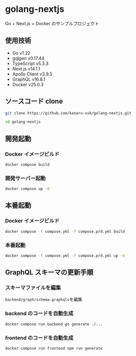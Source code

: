 # golang-nextjs

Go + Next.js + Docker のサンプルプロジェクト

## 使用技術

- Go v1.22
- gqlgen v0.17.44
- TypeScript v5.3.3
- Next.js v14.1.1
- Apollo Client v3.9.5
- GraphQL v16.8.1
- Docker v25.0.3

## ソースコード clone

```sh
git clone https://github.com/kanaru-ssk/golang-nextjs.git

cd golang-nextjs
```

## 開発起動

### Docker イメージビルド

```sh
docker compose build
```

### 開発サーバー起動

```sh
docker compose up -d
```

## 本番起動

### Docker イメージビルド

```sh
docker compose -f compose.yml -f compose.prd.yml build
```

### 本番起動

```sh
docker compose -f compose.yml -f compose.prd.yml up -d
```

## GraphQL スキーマの更新手順

### スキーマファイルを編集

`backend/graph/schema.graphqls`を編集

### backend のコードを自動生成

```sh
docker compose run backend go generate ./...
```

### frontend のコードを自動生成

```sh
docker compose run frontend npm run generate
```
